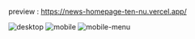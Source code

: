 preview : https://news-homepage-ten-nu.vercel.app/

![desktop](https://github.com/night-sornram/news-homepage/assets/136814474/1f941364-c8f9-4164-97a8-44abeb0dac6d)
![mobile](https://github.com/night-sornram/news-homepage/assets/136814474/46785880-3813-4a8b-b71c-39b85514f3b5)
![mobile-menu](https://github.com/night-sornram/news-homepage/assets/136814474/b0bad2f6-958f-40dd-802e-aa9a7a2b9c51)
